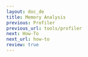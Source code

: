 ```yaml
---
layout: doc_de
title: Memory Analysis
previous: Profiler
previous_url: tools/profiler
next: How-To
next_url: how-to
review: true
---
```

